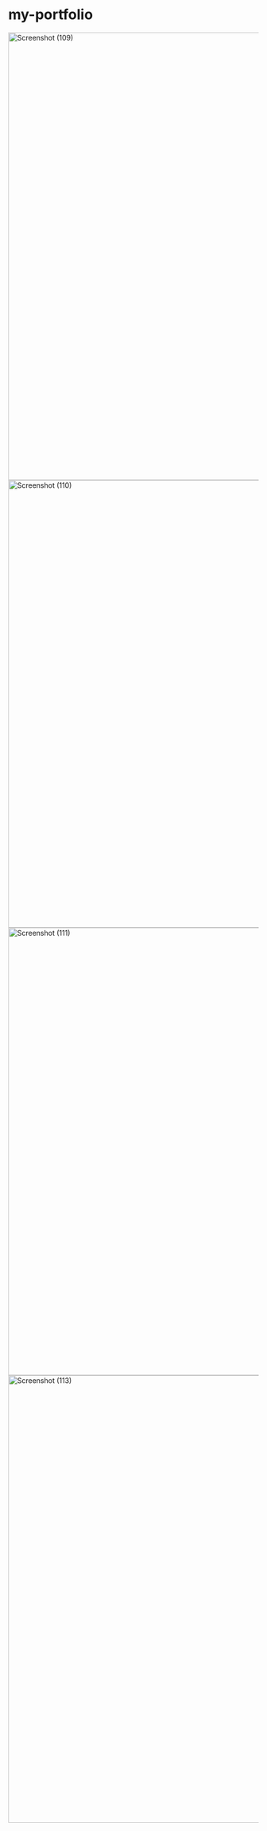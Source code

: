 
# my-portfolio
<img width="1600" height="900" alt="Screenshot (109)" src="https://github.com/user-attachments/assets/79bdd450-9da0-4a7e-8fd2-406e876fe550" />
<img width="1600" height="900" alt="Screenshot (110)" src="https://github.com/user-attachments/assets/f679662b-2ae3-4f44-b38e-85d9264a114f" />
<img width="1600" height="900" alt="Screenshot (111)" src="https://github.com/user-attachments/assets/087a0b0c-4a62-40f0-8118-87279b6bc368" />
<img width="1600" height="900" alt="Screenshot (113)" src="https://github.com/user-attachments/assets/c488f21f-1155-4581-96f1-4f5e97cc109a" />
